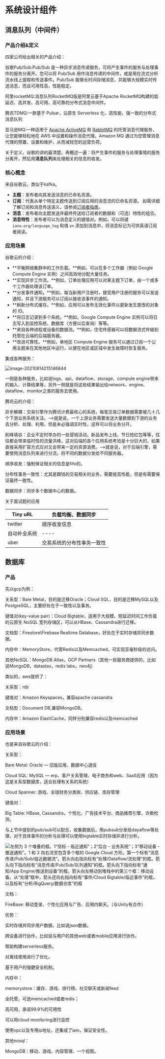 # 系统设计组件

## 消息队列（中间件）

### 产品介绍&定义

四家公司给出相关的产品介绍：

谷歌Pub/Sub:Pub/Sub 是一种异步消息传递服务，可将产生事件的服务与处理事件的服务分离开。您可以将 Pub/Sub 用作消息传递的中间件，或是用在流式分析流水线上提取和传送事件。Pub/Sub 能够长时间存储消息，并能够大规模实时传送消息，而且可用性高，性能稳定。

阿里rocketMQ:消息队列RocketMQ版是阿里云基于Apache RocketMQ构建的低延迟、高并发、高可用、高可靠的分布式消息中间件。

腾讯TDMQ:一款基于 Pulsar，云原生 Serverless 化，高性能、强一致的分布式消息队列

亚马逊MQ:一种适用于 [Apache ActiveMQ](http://activemq.apache.org/components/classic/) 和 [RabbitMQ](https://www.rabbitmq.com/) 的托管消息代理服务，让您能够轻松地在 AWS 中设置和操作消息代理。Amazon MQ 通过为您管理消息代理的预置、设置和维护，从而减轻您的运营负荷。



关于定义，谷歌的讲的最清楚，再概述一遍：将产生事件的服务与处理事情的服务分离开，然后用**消息队列**来处理相关的信息的收发。

### 核心概念

来自谷歌云，类似于kafka。

- **主题**：发布者向其发送消息的已命名资源。
- **订阅**：代表从单个特定主题传送到订阅应用的消息流的已命名资源。 如需详细了解订阅和消息传送语义，请参阅[订阅者指南](https://cloud.google.com/pubsub/subscriber)。
- **消息**：发布者向主题发送并最终传送给订阅者的数据和（可选）特性的组合。
- **消息特性**：发布者可以为消息定义的键值对。例如，可以将键 `iana.org/language_tag` 和值 `en` 添加到消息中，将消息标记为可供英语订阅者阅读。

### 应用场景

谷歌云的介绍：

- **平衡网络集群中的工作负载。**例如，可以在多个工作器（例如 Google Compute Engine 实例）之间高效地分配大量任务。
- **实现异步工作流。**例如，订单处理应用可以对某主题下订单，由一个或多个工作器处理该订单。
- **分发事件通知。**例如，每当新用户注册时，接受用户注册的服务可以发送通知，并且下游服务可以订阅以接收该事件的通知。
- **刷新分布式缓存。**例如，应用可以发布无效化事件以更新发生更改的对象的 ID。
- **将日志记录到多个系统。**例如，Google Compute Engine 实例可以将日志写入到监控系统、数据库（方便以后查询）等等。
- **来自各种进程或设备的数据流。**例如，住宅传感器可以将数据流式传输到托管在云端的后端服务器。
- **改进可靠性。**例如，单地区 Compute Engine 服务可以通过订阅一个公用主题来在其他地区中运行，以便在地区或区域中发生故障时恢复服务。

集成各种服务：

![image-20210614215146844](/Users/lishenghua/Desktop/%E4%BB%8E%E5%A4%B4%E5%86%8D%E6%9D%A5/%E7%B3%BB%E7%BB%9F%E8%AE%BE%E8%AE%A1%E5%88%9D%E6%AD%A5/image-20210614215146844.png)

一侧是各种服务，比如说logs、api、dataflow、storage、compute engine带来的输入、计算结果等，另外一侧就是将这些结果输出给network、engine、dataflow、monitor之类的服务去使用。



腾讯云的介绍：

异步解耦：交易引擎作为腾讯计费最核心的系统，每笔交易订单数据需要被几十几个下游业务系统关注。—>就是说，一个上游业务需要发送大量数据到下游的业务去分析、处理、利用，但是未必强调实时性，这样可以将业务分开。

削峰填谷：企业不定时举办的一些营销活动，新品发布上线，节日抢红包等等，往往都会带来临时性的流量洪峰，这对后端的各个应用系统考验是十分巨大的，如果直接采用扩容方式应对又会带来一定的资源浪费。—>就是说，对于后端引擎，需要使用消息队列来进行分流，将不同的数据分发给不同服务器。

顺序收发：强制保证相关的信息是fifo的。

分布性事务一致性：尤其是跟钱的交易相关的业务，需要提高性能，但是有需要保证最终一致性。

数据同步：同步多个数据中心的数据。



关于面试题的应用

| Tiny uRL     | 负载均衡、数据同步         |
| ------------ | -------------------------- |
| twitter      | 顺序收发信息               |
| 自动补全系统 | ----                       |
| uber         | 交易系统的分布性事务一致性 |



## 数据库

### 产品

先以gcp为例：

关系型：Bare Metal，目的是迁移Oracle；Cloud SQL，目的是迁移MySQL以及PostgreSQL，主要好处在于一致性以及事务。

键值对(key-value pair)：Cloud Bigtable，适用于大规模、短延迟时间工作负载的云原生 NoSQL 宽列存储区，可以从HBase、Cassandra进行迁移。

文档型：Firestore\Firebase Realtime Database，好处在于实时存储并同步数据。

内存中：MemoryStore，代管Redis以及Memcached，可实现亚毫秒级的访问。

其他NoSQL：MongoDB Atlas，GCP Partners（其他一些服务商提供的，比如说MongoDB，datastax，redis labs，neo4j）



类似的，aws提供了：

关系型：rds

键值对：Amazon Keyspaces，兼容apache cassandra

文档型：Document DB,兼容MongoDB。

内存中：Amazon ElastiCache，同样分别兼容redis以及memcached



### 应用场景

也是来自谷歌云的介绍：

关系型：

Bare Metal: Oracle — 旧版应用、数据中心退役

Cloud SQL: MySQL — erp、客户关系管理、电子商务和web、SaaS应用（因为这是关系型数据库，适合处理有关系的系统）

Cloud Spanner: 游戏、全球财务分类账、供应链、库存管理



键值对：

Big Table: HBase, Cassandra，个性化、广告技术平台、商品推荐引擎、诈欺检测。

与上节中提到的pub/sub可以配合，收集数据后，用pubsub分发给dayaflow等处理，对于具体事件的分析与处理可以使用bigtable实时存储并进行分析。

![左侧为 3 个堆叠的框。1“信标 - 临近通知”；2“后台 - 业务系统”；3“移动设备 - 推送通知”。1 和 2 向右流至包含多个框的 Google Cloud 方形。第一个标有“消息传递/Pub/Sub/临近数据流”。箭头向右指向标有“处理/Dataflow/流处理”的框。箭头向下指向标有“消息传递/Pub/Sub/队列通知”的框。箭头向下指向标有“通知/App Engine/推送到设备”的框。箭头向左移动到堆栈中的第三个框：移动设备。从“处理”框中，箭头还向右指向标有“事件/Cloud Bigtable/临近事件”的框，以及标有“分析/BigQuery/数据仓库”的框](/Users/lishenghua/Desktop/%E4%BB%8E%E5%A4%B4%E5%86%8D%E6%9D%A5/%E7%B3%BB%E7%BB%9F%E8%AE%BE%E8%AE%A1%E5%88%9D%E6%AD%A5/bbc864b2fa821913c8b98426c0a2432f78192a9340401740ee8fd46f23507a23.svg)



文档：

FireBase: 移动登录、个性化应用与广告、应用内聊天。（与Unity有合作）

优势：

实时存储并同步用户数据，比如说json数据。

跨设备进行协作，比如说与用户的其他web或者mobile应用进行协作。

帮助构建serverless服务。

对离线使用进行了优化。

基于用户的强健安全机制。



内存中：

memorystore：缓存、游戏、排行榜、社交聊天或新闻feed

全托管，可选memcached或者redis；

高可用，承诺99.9%的可用性

可以用cloud monitoring进行监控

使用vpc以及专用ip地址，还集成了iam，保证安全性。



其他nosql：

MongoDB：移动、游戏、内容管理、一个视图。

